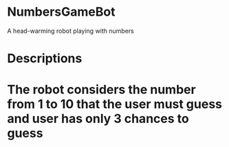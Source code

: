 # NumbersGameBot
A head-warming robot playing with numbers




<h1>Descriptions<h1/>
The robot considers the number from 1 to 10 that the user must guess and user has only 3 chances to guess
